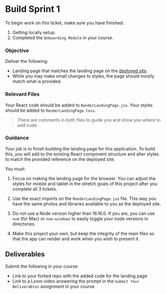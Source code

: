 # Build Sprint 1

To begin work on this ticket, make sure you have finished: 
1. Getting locally setup. 
2. Completed the `Onboarding Module` in your course. 

### Objective

Deliver the following: 

- Landing page that matches the landing page on the [deployed site](https://asylum-rg-fe.vercel.app/). 
- While you may make small changes to styles, the page should mostly match what is provided. 

### Relevant Files

Your React code should be added to `RenderLandingPage.jsx`. 
Your styles should be added to `RenderLandingPage.less`.

> There are comments in both files to guide you and show you where to add code. 

### Guidance

Your job is to finish building the landing page for this application. To build this, you will add to the existing React component structure and alter styles to match the provided reference on the deployed site. 

You must: 

1. Focus on making the landing page for the browser. You can adjust the styles for mobile and tablet in the stretch goals of this project after you complete all 3 tickets.

2. Use the exact imports on the `RenderLandingPage.jsx` file. This way you have the same photos and libraries available to you as the deployed site. 

3. Do not use a Node version higher than 16.16.0. If you are, you can use `nvm` (for Mac) or `nvm-windows` to easily toggle your node versions in directories. 

4. Make this project your own, but keep the integrity of the main files so that the app can render and work when you wish to present it. 

## Deliverables 

Submit the following in your course: 

- Link to your forked repo with the added code for the landing page
- Link to a Loom video answering the prompt in the `Submit Your Deliverables` assignment in your course